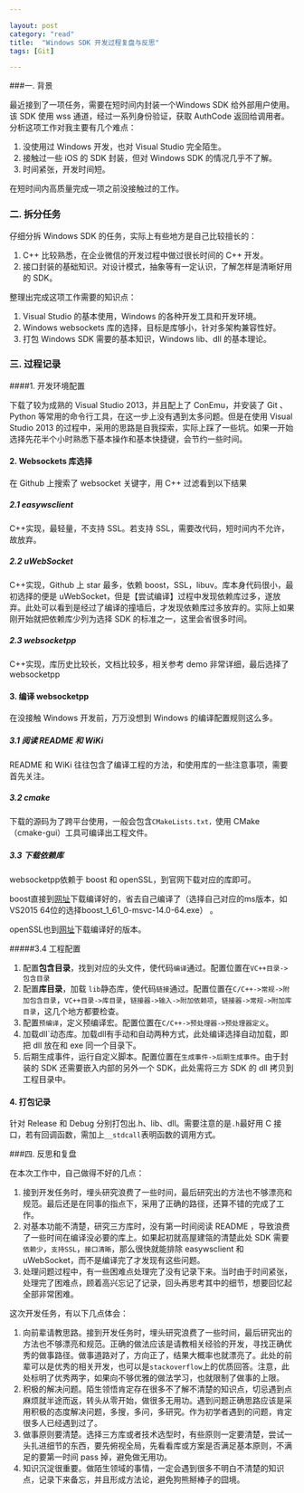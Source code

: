 ```yaml
---

layout: post
category: "read"
title:  "Windows SDK 开发过程复盘与反思"
tags: [Git]

---
```


###一. 背景

最近接到了一项任务，需要在短时间内封装一个Windows SDK 给外部用户使用。该 SDK 使用 wss 通道，经过一系列身份验证，获取 AuthCode 返回给调用者。分析这项工作对我主要有几个难点：

1. 没使用过 Windows 开发，也对 Visual Studio 完全陌生。
2. 接触过一些 iOS 的 SDK 封装，但对 Windows SDK 的情况几乎不了解。
3. 时间紧张，开发时间短。

在短时间内高质量完成一项之前没接触过的工作。

### 二. 拆分任务

仔细分拆 Windows SDK 的任务，实际上有些地方是自己比较擅长的：

1. C++ 比较熟悉，在企业微信的开发过程中做过很长时间的 C++ 开发。
2. 接口封装的基础知识。对设计模式，抽象等有一定认识，了解怎样是清晰好用的 SDK。

整理出完成这项工作需要的知识点：

1. Visual Studio 的基本使用，Windows 的各种开发工具和开发环境。
2. Windows  websockets 库的选择，目标是库够小，针对多架构兼容性好。
3. 打包 Windows SDK 需要的基本知识，Windows lib、dll 的基本理论。

### 三. 过程记录

####1. 开发环境配置

下载了较为成熟的 Visual Studio 2013，并且配上了 ConEmu，并安装了 Git 、Python 等常用的命令行工具，在这一步上没有遇到太多问题。但是在使用 Visual Studio 2013 的过程中，采用的思路是自我探索，实际上踩了一些坑。如果一开始选择先花半个小时熟悉下基本操作和基本快捷键，会节约一些时间。

#### 2. Websockets 库选择

在 Github 上搜索了 websocket 关键字，用 C++ 过滤看到以下结果

##### 2.1 easywsclient

C++实现，最轻量，不支持 SSL。若支持 SSL，需要改代码，短时间内不允许，故放弃。

##### 2.2 uWebSocket

C++实现，Github 上 star 最多，依赖 boost，SSL，libuv。库本身代码很小，最初选择的便是 uWebSocket，但是【尝试编译】过程中发现依赖库过多，遂放弃。此处可以看到是经过了编译的撞墙后，才发现依赖库过多放弃的。实际上如果刚开始就把依赖库少列为选择 SDK 的标准之一，这里会省很多时间。

##### 2.3 websocketpp

C++实现，库历史比较长，文档比较多，相关参考 demo 非常详细，最后选择了 websocketpp

#### 3. 编译 websocketpp

在没接触 Windows 开发前，万万没想到 Windows 的编译配置规则这么多。

##### 3.1 阅读 README 和 WiKi

README 和 WiKi 往往包含了编译工程的方法，和使用库的一些注意事项，需要首先关注。

##### 3.2 cmake

下载的源码为了跨平台使用，一般会包含`CMakeLists.txt，`使用 CMake （cmake-gui）工具可编译出工程文件。

##### 3.3 下载依赖库

websocketpp依赖于 boost 和 openSSL，到官网下载对应的库即可。

boost直接到[网址]([https://sourceforge.NET/projects/boost/files/boost-binaries/1.61.0/](https://sourceforge.net/projects/boost/files/boost-binaries/1.61.0/))下载编译好的，省去自己编译了（选择自己对应的ms版本，如VS2015 64位的选择boost_1_61_0-msvc-14.0-64.exe） 。

openSSL也到[网址](http://slproweb.com/products/Win32OpenSSL.html)下载编译好的版本。

#####3.4 工程配置

1. 配置**包含目录**，找到对应的头文件，使代码`编译`通过。配置位置在`VC++目录->包含目录`
2. 配置**库目录**，加载 `lib`静态库，使代码`链接`通过。配置位置在`C/C++->常规->附加包含目录`，`VC++目录->库目录`，`链接器->输入->附加依赖项`，`链接器->常规->附加库目录`，这几个地方都要检查。
3. 配置`预编译`，定义预编译宏。配置位置在`C/C++->预处理器->预处理器定义`。
4. 加载dll`动态库。加载dll有手动和自动两种方式，此处编译选择自动加载，即把 dll 放在和 exe 同一个目录下。
5. 后期生成事件，运行自定义脚本。配置位置在`生成事件->后期生成事件`。由于封装的 SDK 还需要嵌入内部的另外一个 SDK，此处需将三方 SDK 的 dll 拷贝到工程目录中。

#### 4. 打包记录

针对 Release 和 Debug 分别打包出.h、lib、dll。需要注意的是`.h`最好用 C 接口，若有回调函数，需加上`__stdcall`表明函数的调用方式。

###四. 反思和复盘

在本次工作中，自己做得不好的几点：

1. 接到开发任务时，埋头研究浪费了一些时间，最后研究出的方法也不够漂亮和规范。最后还是在同事的指点下，采用了正确的路径，还算不错的完成了工作。
2. 对基本功能不清楚，研究三方库时，没有第一时间阅读 README ，导致浪费了一些时间在编译没必要的库上。如果起初就高屋建瓴的清楚此处 SDK 需要`依赖少`，`支持SSL`，`接口清晰`，那么很快就能排除 easywsclient 和 uWebSocket，而不是编译完了才发现有这些问题。
3. 处理问题过程中，有一些困难点处理完了没有记录下来。当时由于时间紧张，处理完了困难点，顾着高兴忘记了记录，回头再思考其中的细节，想要回忆起全部非常困难。

这次开发任务，有以下几点体会：

1. 向前辈请教思路。接到开发任务时，埋头研究浪费了一些时间，最后研究出的方法也不够漂亮和规范。正确的做法应该是请教相关经验的开发，寻找正确优秀的做事路径。做事道路对了，方向正了，结果大概率也就漂亮了。此处的前辈可以是优秀的相关开发，也可以是`stackoverflow`上的优质回答。注意，此处标明了优秀两字，如果向不够优雅的做法学习，也就限制了做事的上限。
2. 积极的解决问题。陌生领悟肯定存在很多不了解不清楚的知识点，切忌遇到点麻烦就半途而返，转头从零开始，做很多无用功。遇到问题正确思路应该是采用积极的态度解决问题，多搜，多问，多研究。作为初学者遇到的问题，肯定很多人已经遇到过了。
3. 做事原则要清楚。选择三方库或者技术选型时，有些原则一定要清楚，尝试一头扎进细节的东西，要先俯视全局，先看看库或方案是否满足基本原则，不满足的要第一时间 pass 掉，避免做无用功。
4. 知识沉淀很重要。做陌生领域的事情，一定会遇到很多不明白不清楚的知识点，记录下来备忘，并且形成方法论，避免狗熊掰棒子的囧境。



